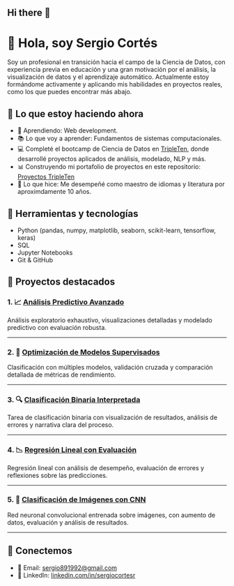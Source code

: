 ## Hi there 👋

# 👋 Hola, soy Sergio Cortés

Soy un profesional en transición hacia el campo de la Ciencia de Datos, con experiencia previa en educación y una gran motivación por el análisis, la visualización de datos y el aprendizaje automático. Actualmente estoy formándome activamente y aplicando mis habilidades en proyectos reales, como los que puedes encontrar más abajo.

## 🚀 Lo que estoy haciendo ahora

- 🌱 Aprendiendo: Web development.
- 📚 Lo que voy a aprender: Fundamentos de sistemas computacionales.
- 💻 Completé el bootcamp de Ciencia de Datos en [TripleTen](https://tripleten.mx/), donde desarrollé proyectos aplicados de análisis, modelado, NLP y más.
- 📊 Construyendo mi portafolio de proyectos en este repositorio: [Proyectos TripleTen](https://github.com/Sergio891992/Proyectos-Tripleten)
- 🏫 Lo que hice: Me desempeñé como maestro de idiomas y literatura por aproximdamente 10 años. 

## 🧰 Herramientas y tecnologías

- Python (pandas, numpy, matplotlib, seaborn, scikit-learn, tensorflow, keras)
- SQL
- Jupyter Notebooks
- Git & GitHub

## 📌 Proyectos destacados

### 1. 📈 [Análisis Predictivo Avanzado](01_Analisis_Predictivo_Avanzado.ipynb)
Análisis exploratorio exhaustivo, visualizaciones detalladas y modelado predictivo con evaluación robusta.

---

### 2. 🤖 [Optimización de Modelos Supervisados](02_Optimizacion_Modelos_Supervisados.ipynb)
Clasificación con múltiples modelos, validación cruzada y comparación detallada de métricas de rendimiento.

---

### 3. 🔍 [Clasificación Binaria Interpretada](03_Clasificacion_Binaria_Interpretada.ipynb)
Tarea de clasificación binaria con visualización de resultados, análisis de errores y narrativa clara del proceso.

---

### 4. 📉 [Regresión Lineal con Evaluación](04_Regresion_Lineal_Evaluacion.ipynb)
Regresión lineal con análisis de desempeño, evaluación de errores y reflexiones sobre las predicciones.

---

### 5. 🧠 [Clasificación de Imágenes con CNN](05_CNN_Clasificacion_Imagenes.ipynb)
Red neuronal convolucional entrenada sobre imágenes, con aumento de datos, evaluación y análisis de resultados.

---

## 🤝 Conectemos

- 📧 Email: sergio891992@gmail.com
- 💼 LinkedIn: [linkedin.com/in/sergiocortesr](https://www.linkedin.com/in/sergio-alberto-cortés-ronquillo-45b7726b)

